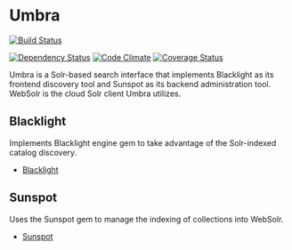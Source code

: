 # Umbra

[![Build Status](http://jenkins1.bobst.nyu.edu/job/Umbra%20Production/badge/icon)](http://jenkins1.bobst.nyu.edu/job/Umbra%20Production/)

[![Dependency Status](https://gemnasium.com/NYULibraries/umbra.png)](https://gemnasium.com/NYULibraries/umbra)
[![Code Climate](https://codeclimate.com/github/NYULibraries/umbra.png)](https://codeclimate.com/github/NYULibraries/umbra)
[![Coverage Status](https://coveralls.io/repos/NYULibraries/umbra/badge.png?branch=master)](https://coveralls.io/r/NYULibraries/umbra)

Umbra is a Solr-based search interface that implements Blacklight as its frontend discovery tool and Sunspot as its backend administration tool. WebSolr is the cloud Solr client Umbra utilizes.

## Blacklight

Implements Blacklight engine gem to take advantage of the Solr-indexed catalog discovery.

* [Blacklight](http://projectblacklight.org/)

## Sunspot

Uses the Sunspot gem to manage the indexing of collections into WebSolr.

* [Sunspot](http://sunspot.github.com/)